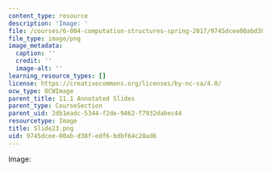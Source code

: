 ```yaml
---
content_type: resource
description: 'Image: '
file: /courses/6-004-computation-structures-spring-2017/9745dcee00abd38fedf6bdbf64c28ad6_Slide23.png
file_type: image/png
image_metadata:
  caption: ''
  credit: ''
  image-alt: ''
learning_resource_types: []
license: https://creativecommons.org/licenses/by-nc-sa/4.0/
ocw_type: OCWImage
parent_title: 11.1 Annotated Slides
parent_type: CourseSection
parent_uid: 2db1eadc-5344-f2de-9462-f7932dabec44
resourcetype: Image
title: Slide23.png
uid: 9745dcee-00ab-d38f-edf6-bdbf64c28ad6
---
```

Image: 